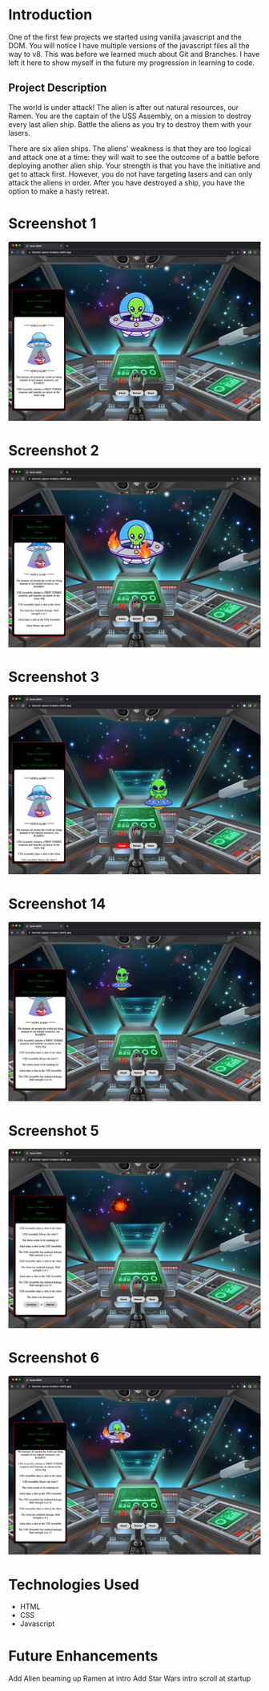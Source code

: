 # Introduction
One of the first few projects we started using vanilla javascript and the DOM. You will notice I have multiple versions of the javascript files all the way to v8. This was before we learned much about Git and Branches. I have left it here to show myself in the future my progression in learning to code.

## Project Description
The world is under attack! The alien is after out natural resources, our Ramen. You are the captain of the USS Assembly, on a mission to destroy every last alien ship. Battle the aliens as you try to destroy them with your lasers.

There are six alien ships. The aliens' weakness is that they are too logical and attack one at a time: they will wait to see the outcome of a battle before deploying another alien ship. Your strength is that you have the initiative and get to attack first. However, you do not have targeting lasers and can only attack the aliens in order. After you have destroyed a ship, you have the option to make a hasty retreat.

# Screenshot 1
![1](imgs/thumb1.png)

# Screenshot 2
![2](imgs/thumb2.png)

# Screenshot 3
![3](imgs/thumb3.png)

# Screenshot 14
![4](imgs/thumb4.png)

# Screenshot 5
![3](imgs/thumb5.png)

# Screenshot 6
![4](imgs/thumb6.png)

# Technologies Used
- HTML
- CSS
- Javascript

# Future Enhancements
Add Alien beaming up Ramen at intro
Add Star Wars intro scroll at startup

